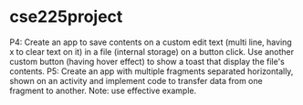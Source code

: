 # cse225project
P4: Create an app to save contents on a custom edit text (multi line, having x to clear text on it) in a file (internal storage) on a button click. Use another custom button (having hover effect) to show a toast that display the file's contents.  P5: Create an app with multiple fragments separated horizontally, shown on an activity and implement code to transfer data from one fragment to another. Note: use effective example.

